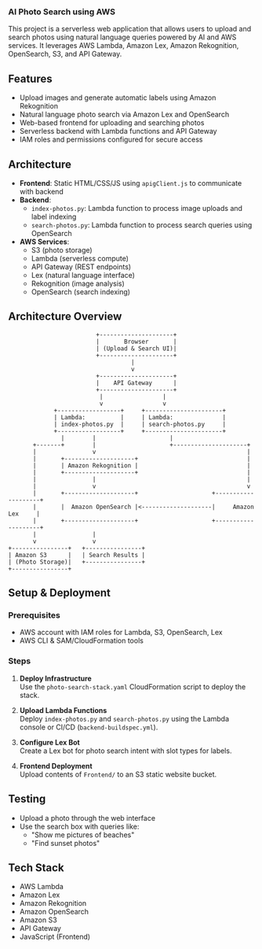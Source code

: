 ### AI Photo Search using AWS

This project is a serverless web application that allows users to upload and search photos using natural language queries powered by AI and AWS services. It leverages AWS Lambda, Amazon Lex, Amazon Rekognition, OpenSearch, S3, and API Gateway.

## Features

- Upload images and generate automatic labels using Amazon Rekognition
- Natural language photo search via Amazon Lex and OpenSearch
- Web-based frontend for uploading and searching photos
- Serverless backend with Lambda functions and API Gateway
- IAM roles and permissions configured for secure access

## Architecture

- **Frontend**: Static HTML/CSS/JS using `apigClient.js` to communicate with backend
- **Backend**:
  - `index-photos.py`: Lambda function to process image uploads and label indexing
  - `search-photos.py`: Lambda function to process search queries using OpenSearch
- **AWS Services**:
  - S3 (photo storage)
  - Lambda (serverless compute)
  - API Gateway (REST endpoints)
  - Lex (natural language interface)
  - Rekognition (image analysis)
  - OpenSearch (search indexing)


## Architecture Overview

```
                         +---------------------+
                         |       Browser       |
                         | (Upload & Search UI)|
                         +---------------------+
                                   |
                                   v
                         +---------------------+
                         |    API Gateway      |
                         +---------------------+
                          |                 |
                          v                 v
             +------------------+     +----------------------+
             | Lambda:          |     | Lambda:              |
             | index-photos.py  |     | search-photos.py     |
             +------------------+     +----------------------+
               |        |                     |
       +-------+        |                     +---------------------+
       |                v                                           |
       |       +--------------------+                               |
       |       | Amazon Rekognition |                               |
       |       +--------------------+                               |
       |                |                                           |
       |                v                                           v
       |       +--------------------+                     +--------------------+
       |       |  Amazon OpenSearch |<--------------------|     Amazon Lex     |
       |       +--------------------+                     +--------------------+
       |                |
       v                v
+----------------+   +----------------+
| Amazon S3      |   | Search Results |
| (Photo Storage)|   +----------------+
+----------------+
```


## Setup & Deployment

### Prerequisites

- AWS account with IAM roles for Lambda, S3, OpenSearch, Lex
- AWS CLI & SAM/CloudFormation tools

### Steps

1. **Deploy Infrastructure**  
   Use the `photo-search-stack.yaml` CloudFormation script to deploy the stack.

2. **Upload Lambda Functions**  
   Deploy `index-photos.py` and `search-photos.py` using the Lambda console or CI/CD (`backend-buildspec.yml`).

3. **Configure Lex Bot**  
   Create a Lex bot for photo search intent with slot types for labels.

4. **Frontend Deployment**  
   Upload contents of `Frontend/` to an S3 static website bucket.

## Testing

- Upload a photo through the web interface
- Use the search box with queries like:
  - "Show me pictures of beaches"
  - "Find sunset photos"

## Tech Stack

- AWS Lambda
- Amazon Lex
- Amazon Rekognition
- Amazon OpenSearch
- Amazon S3
- API Gateway
- JavaScript (Frontend)
